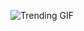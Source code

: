 ![Trending GIF](https://media3.giphy.com/media/v1.Y2lkPThiYjIxNzcyZG56eWI3ZTFxcjczcmd1cnBtdmY5aDI5emhrd3ltYnQ4NDY0dXZ5NCZlcD12MV9naWZzX3NlYXJjaCZjdD1n/CTX0ivSQbI78A/giphy.gif)
